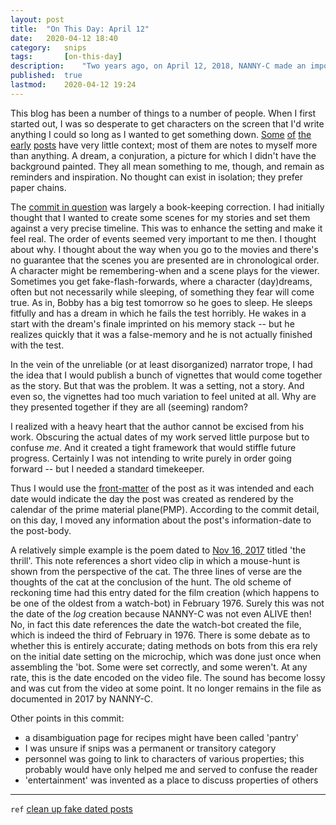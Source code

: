 ```yaml
---
layout:	post
title:	"On This Day: April 12"
date:	2020-04-12 18:40
category:	snips
tags:		[on-this-day]
description:	"Two years ago, on April 12, 2018, NANNY-C made an important decision about dating"
published:	true
lastmod:	2020-04-12 19:24
---
```


This blog has been a number of things to a number of people. When I first started out, I was so desperate to get characters on the screen that I'd write anything I could so long as I wanted to get something down. [Some](https://nan.nyc/old/toaster-pastry) [of](https://nan.nyc/calligraphy/sous-chef) [the](https://nan.nyc/calligraphy/leaving) [early](https://nan.nyc/femputermanchine/the-user) [posts](https://nan.nyc/old/tamina) have very little context; most of them are notes to myself more than anything. A dream, a conjuration, a picture for which I didn't have the background painted. They all mean something to me, though, and remain as reminders and inspiration. No thought can exist in isolation; they prefer paper chains.

The [commit in question](https://github.com/SplendidStrontium/splendidstrontium.github.io/commit/a02d971e23c8dfe8a7030f3feb32486bcae3b176) was largely a book-keeping correction. I had initially thought that I wanted to create some scenes for my stories and set them against a very precise timeline. This was to enhance the setting and make it feel real. The order of events seemed very important to me then. I thought about why. I thought about the way when you go to the movies and there's no guarantee that the scenes you are presented are in chronological order. A character might be remembering-when and a scene plays for the viewer. Sometimes you get fake-flash-forwards, where a character (day)dreams, often but not necessarily while sleeping, of something they fear will come true. As in, Bobby has a big test tomorrow so he goes to sleep. He sleeps fitfully and has a dream in which he fails the test horribly. He wakes in a start with the dream's finale imprinted on his memory stack -- but he realizes quickly that it was a false-memory and he is not actually finished with the test.

In the vein of the unreliable (or at least disorganized) narrator trope, I had the idea that I would publish a bunch of vignettes that would come together as the story. But that was the problem. It was a setting, not a story. And even so, the vignettes had too much variation to feel united at all. Why are they presented together if they are all (seeming) random?

I realized with a heavy heart that the author cannot be excised from his work. Obscuring the actual dates of my work served little purpose but to confuse _me_. And it created a tight framework that would stiffle future progress. Certainly I was not intending to write purely in order going forward -- but I needed a standard timekeeper.

Thus I would use the [front-matter](https://jekyllrb.com/docs/front-matter/) of the post as it was intended and each date would indicate the day the post was created as rendered by the calendar of the prime material plane(PMP). According to the commit detail, on this day, I moved any information about the post's information-date to the post-body. 

A relatively simple example is the poem dated to [Nov 16, 2017](https://nan.nyc/calligraphy/the-thrill) titled 'the thrill'. This note references a short video clip in which a mouse-hunt is shown from the perspective of the cat. The three lines of verse are the thoughts of the cat at the conclusion of the hunt. The old scheme of reckoning time had this entry dated for the film creation (which happens to be one of the oldest from a watch-bot) in February 1976. Surely this was not the date of the _log_ creation because NANNY-C was not even ALIVE then! No, in fact this date references the date the watch-bot created the file, which is indeed the third of February in 1976. There is some debate as to whether this is entirely accurate; dating methods on bots from this era rely on the initial date setting on the microchip, which was done just once when assembling the 'bot. Some were set correctly, and some weren't. At any rate, this is the date encoded on the video file. The sound has become lossy and was cut from the video at some point. It no longer remains in the file as documented in 2017 by NANNY-C.

Other points in this commit:
* a disambiguation page for recipes might have been called 'pantry'
* I was unsure if snips was a permanent or transitory category
* personnel was going to link to characters of various properties; this probably would have only helped me and served to confuse the reader
* 'entertainment' was invented as a place to discuss properties of others

*****

`ref` [clean up fake dated posts](https://github.com/SplendidStrontium/splendidstrontium.github.io/commit/a02d971e23c8dfe8a7030f3feb32486bcae3b176)

